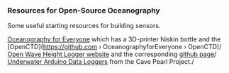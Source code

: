 ### Resources for Open-Source Oceanography

Some useful starting resources for building sensors. 

[Oceanography for Everyone](oceanographyforeveryone.com) which has a 3D-printer Niskin bottle and the [OpenCTD](https://github.com › OceanographyforEveryone › OpenCTD)/
[Open Wave Height Logger website](https://lukemiller.org/index.php/category/open-wave-height-logger/) and the corresponding [github page](https://github.com/millerlp/OWHL)/
[Underwater Arduino Data Loggers](https://thecavepearlproject.org) from the Cave Pearl Project./
